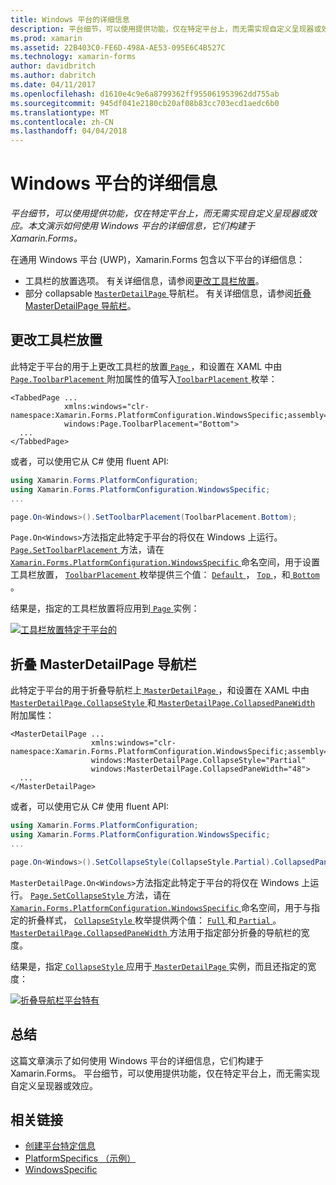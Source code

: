 ```yaml
---
title: Windows 平台的详细信息
description: 平台细节，可以使用提供功能，仅在特定平台上，而无需实现自定义呈现器或效应。 本文演示如何使用 Windows 平台的详细信息，它们构建于 Xamarin.Forms。
ms.prod: xamarin
ms.assetid: 22B403C0-FE6D-498A-AE53-095E6C4B527C
ms.technology: xamarin-forms
author: davidbritch
ms.author: dabritch
ms.date: 04/11/2017
ms.openlocfilehash: d1610e4c9e6a8799362ff955061953962dd755ab
ms.sourcegitcommit: 945df041e2180cb20af08b83cc703ecd1aedc6b0
ms.translationtype: MT
ms.contentlocale: zh-CN
ms.lasthandoff: 04/04/2018
---
```

# <a name="windows-platform-specifics"></a>Windows 平台的详细信息

_平台细节，可以使用提供功能，仅在特定平台上，而无需实现自定义呈现器或效应。本文演示如何使用 Windows 平台的详细信息，它们构建于 Xamarin.Forms。_

在通用 Windows 平台 (UWP)，Xamarin.Forms 包含以下平台的详细信息：

- 工具栏的放置选项。 有关详细信息，请参阅[更改工具栏放置](#toolbar_placement)。
- 部分 collapsable [ `MasterDetailPage` ](https://developer.xamarin.com/api/type/Xamarin.Forms.MasterDetailPage/)导航栏。 有关详细信息，请参阅[折叠 MasterDetailPage 导航栏](#collapsable_navigation_bar)。

<a name="toolbar_placement" />

## <a name="changing-the-toolbar-placement"></a>更改工具栏放置

此特定于平台的用于上更改工具栏的放置[ `Page` ](https://developer.xamarin.com/api/type/Xamarin.Forms.Page/)，和设置在 XAML 中由[ `Page.ToolbarPlacement` ](https://developer.xamarin.com/api/field/Xamarin.Forms.PlatformConfiguration.WindowsSpecific.Page.ToolbarPlacementProperty/)附加属性的值写入[`ToolbarPlacement` ](https://developer.xamarin.com/api/type/Xamarin.Forms.PlatformConfiguration.WindowsSpecific.ToolbarPlacement/)枚举：

```xaml
<TabbedPage ...
            xmlns:windows="clr-namespace:Xamarin.Forms.PlatformConfiguration.WindowsSpecific;assembly=Xamarin.Forms.Core"
            windows:Page.ToolbarPlacement="Bottom">
  ...
</TabbedPage>

```

或者，可以使用它从 C# 使用 fluent API:

```csharp
using Xamarin.Forms.PlatformConfiguration;
using Xamarin.Forms.PlatformConfiguration.WindowsSpecific;
...

page.On<Windows>().SetToolbarPlacement(ToolbarPlacement.Bottom);
```

`Page.On<Windows>`方法指定此特定于平台的将仅在 Windows 上运行。 [ `Page.SetToolbarPlacement` ](https://developer.xamarin.com/api/member/Xamarin.Forms.PlatformConfiguration.WindowsSpecific.Page.SetToolbarPlacement/p/Xamarin.Forms.IPlatformElementConfiguration{Xamarin.Forms.PlatformConfiguration.Windows,Xamarin.Forms.Page}/Xamarin.Forms.PlatformConfiguration.WindowsSpecific.ToolbarPlacement/)方法，请在[ `Xamarin.Forms.PlatformConfiguration.WindowsSpecific` ](https://developer.xamarin.com/api/namespace/Xamarin.Forms.PlatformConfiguration.WindowsSpecific/)命名空间，用于设置工具栏放置， [ `ToolbarPlacement` ](https://developer.xamarin.com/api/type/Xamarin.Forms.PlatformConfiguration.WindowsSpecific.ToolbarPlacement/)枚举提供三个值： [ `Default` ](https://developer.xamarin.com/api/field/Xamarin.Forms.PlatformConfiguration.WindowsSpecific.ToolbarPlacement.Default/)， [ `Top` ](https://developer.xamarin.com/api/field/Xamarin.Forms.PlatformConfiguration.WindowsSpecific.ToolbarPlacement.Top/)，和[ `Bottom` ](https://developer.xamarin.com/api/field/Xamarin.Forms.PlatformConfiguration.WindowsSpecific.ToolbarPlacement.Bottom/)。

结果是，指定的工具栏放置将应用到[ `Page` ](https://developer.xamarin.com/api/type/Xamarin.Forms.Page/)实例：

[![](windows-images/toolbar-placement.png "工具栏放置特定于平台的")](windows-images/toolbar-placement-large.png#lightbox "工具栏放置特定于平台的")

<a name="collapsable_navigation_bar" />

## <a name="collapsing-a-masterdetailpage-navigation-bar"></a>折叠 MasterDetailPage 导航栏

此特定于平台的用于折叠导航栏上[ `MasterDetailPage` ](https://developer.xamarin.com/api/type/Xamarin.Forms.MasterDetailPage/)，和设置在 XAML 中由[ `MasterDetailPage.CollapseStyle` ](https://developer.xamarin.com/api/field/Xamarin.Forms.PlatformConfiguration.WindowsSpecific.MasterDetailPage.CollapseStyleProperty/)和[ `MasterDetailPage.CollapsedPaneWidth` ](https://developer.xamarin.com/api/field/Xamarin.Forms.PlatformConfiguration.WindowsSpecific.MasterDetailPage.CollapsedPaneWidthProperty/)附加属性：

```xaml
<MasterDetailPage ...
                  xmlns:windows="clr-namespace:Xamarin.Forms.PlatformConfiguration.WindowsSpecific;assembly=Xamarin.Forms.Core"
                  windows:MasterDetailPage.CollapseStyle="Partial"
                  windows:MasterDetailPage.CollapsedPaneWidth="48">
  ...
</MasterDetailPage>

```

或者，可以使用它从 C# 使用 fluent API:

```csharp
using Xamarin.Forms.PlatformConfiguration;
using Xamarin.Forms.PlatformConfiguration.WindowsSpecific;
...

page.On<Windows>().SetCollapseStyle(CollapseStyle.Partial).CollapsedPaneWidth(148);
```

`MasterDetailPage.On<Windows>`方法指定此特定于平台的将仅在 Windows 上运行。 [ `Page.SetCollapseStyle` ](https://developer.xamarin.com/api/member/Xamarin.Forms.PlatformConfiguration.WindowsSpecific.MasterDetailPage.SetCollapseStyle/p/Xamarin.Forms.IPlatformElementConfiguration{Xamarin.Forms.PlatformConfiguration.Windows,Xamarin.Forms.MasterDetailPage}/Xamarin.Forms.PlatformConfiguration.WindowsSpecific.CollapseStyle/)方法，请在[ `Xamarin.Forms.PlatformConfiguration.WindowsSpecific` ](https://developer.xamarin.com/api/namespace/Xamarin.Forms.PlatformConfiguration.WindowsSpecific/)命名空间，用于与指定的折叠样式， [ `CollapseStyle` ](https://developer.xamarin.com/api/type/Xamarin.Forms.PlatformConfiguration.WindowsSpecific.CollapseStyle/)枚举提供两个值： [ `Full` ](https://developer.xamarin.com/api/field/Xamarin.Forms.PlatformConfiguration.WindowsSpecific.CollapseStyle.Full/)和[ `Partial` ](https://developer.xamarin.com/api/field/Xamarin.Forms.PlatformConfiguration.WindowsSpecific.CollapseStyle.Partial/)。 [ `MasterDetailPage.CollapsedPaneWidth` ](https://developer.xamarin.com/api/member/Xamarin.Forms.PlatformConfiguration.WindowsSpecific.MasterDetailPage.CollapsedPaneWidth/p/Xamarin.Forms.IPlatformElementConfiguration{Xamarin.Forms.PlatformConfiguration.Windows,Xamarin.Forms.MasterDetailPage}/System.Double/)方法用于指定部分折叠的导航栏的宽度。

结果是，指定[ `CollapseStyle` ](https://developer.xamarin.com/api/type/Xamarin.Forms.PlatformConfiguration.WindowsSpecific.CollapseStyle/)应用于[ `MasterDetailPage` ](https://developer.xamarin.com/api/type/Xamarin.Forms.MasterDetailPage/)实例，而且还指定的宽度：

[![](windows-images/collapsed-navigation-bar.png "折叠导航栏平台特有")](windows-images/collapsed-navigation-bar-large.png#lightbox "折叠导航栏特定于平台")

## <a name="summary"></a>总结

这篇文章演示了如何使用 Windows 平台的详细信息，它们构建于 Xamarin.Forms。 平台细节，可以使用提供功能，仅在特定平台上，而无需实现自定义呈现器或效应。


## <a name="related-links"></a>相关链接

- [创建平台特定信息](~/xamarin-forms/platform/platform-specifics/creating.md)
- [PlatformSpecifics （示例）](https://developer.xamarin.com/samples/xamarin-forms/userinterface/platformspecifics/)
- [WindowsSpecific](https://developer.xamarin.com/api/namespace/Xamarin.Forms.PlatformConfiguration.WindowsSpecific/)
